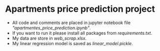 # Apartments price prediction project

* All code and comments are placed in jupyter notebook file *"apartmentes_price_prediction.ipynb"*.  
* If you want to run it please install all packages from *requirements.txt*.  
* My data are store in *web_scrap.xlsx*.  
* My linear regression model is saved as *linear_model.pickle*.

